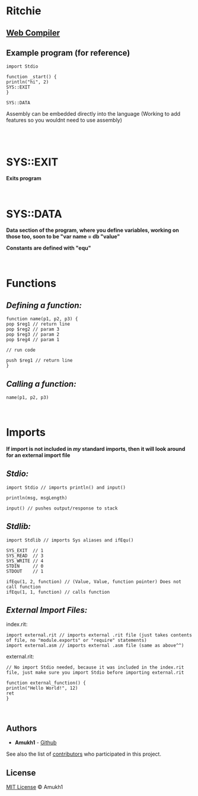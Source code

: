 # Ritchie

## [Web Compiler](https://www.jdoodle.com/compile-assembler-nasm-online/)

## Example program (for reference)
```
import Stdio

function _start() {
println("hi", 2)
SYS::EXIT
}

SYS::DATA
```
Assembly can be embedded directly into the language (Working to add features so you wouldnt need to use assembly)

<br>
<br>

# SYS::EXIT
**Exits program**

<br>

# SYS::DATA
**Data section of the program, where you define variables, working on those too, soon to be "var name = db "value"**

**Constants are defined with "equ"**

<br>

# Functions

## *Defining a function:*
```
function name(p1, p2, p3) {
pop $reg1 // return line
pop $reg2 // param 3
pop $reg3 // param 2
pop $reg4 // param 1

// run code

push $reg1 // return line
}
```

## *Calling a function:*
```
name(p1, p2, p3)
```

<br>

# Imports
**If import is not included in *my* standard imports, then it will look around for an external import file**

## *Stdio:*
```
import Stdio // imports println() and input()

println(msg, msgLength)

input() // pushes output/response to stack
```

## *Stdlib:*
```
import Stdlib // imports Sys aliases and ifEqu()

SYS_EXIT  // 1
SYS_READ  // 3
SYS_WRITE // 4
STDIN     // 0
STDOUT    // 1

ifEqu(1, 2, function) // (Value, Value, function pointer) Does not call function
ifEqu(1, 1, function) // calls function
```
## *External Import Files:*

index.rit:
```
import external.rit // imports external .rit file (just takes contents of file, no "module.exports" or "require" statements)
import external.asm // imports external .asm file (same as above^^)
```

external.rit:
```
// No import Stdio needed, because it was included in the index.rit file, just make sure you import Stdio before importing external.rit

function external_function() {
println("Hello World!", 12)
ret
}
```

<br>

## Authors

* **Amukh1** - [Github](https://github.com/amukh1)

See also the list of [contributors](https://github.com/amukh1/Ritchie/contributors) who participated in this project.

## License

[MIT License](https://mit-license.org/2022) © Amukh1
